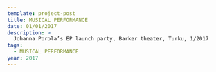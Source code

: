 ```yaml
---
template: project-post
title: MUSICAL PERFORMANCE
date: 01/01/2017
description: >
  Johanna Porola’s EP launch party, Barker theater, Turku, 1/2017
tags:
  - MUSICAL PERFORMANCE
year: 2017
---
```

